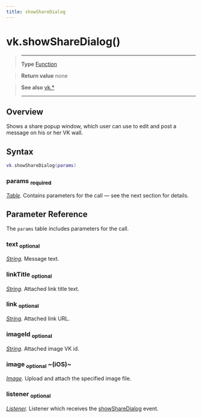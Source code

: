 ```yaml
---
title: showShareDialog
---
```

# vk.showShareDialog()

> --------------------- ------------------------------------------------------------------------------------------
> __Type__              [Function](https://docs.coronalabs.com/api/type/Function.html)

> __Return value__      none

> __See also__          [vk.*](/plugin/vk/)
> --------------------- ------------------------------------------------------------------------------------------

## Overview

Shows a share popup window, which user can use to edit and post a message on his or her VK wall.

## Syntax
```lua
vk.showShareDialog(params)
```
### params <sub>required</sub>
_[Table](https://docs.coronalabs.com/api/type/Table.html)._ Contains parameters for the call &mdash; see the next section for details.

## Parameter Reference

The `params` table includes parameters for the call.

### text <sub>optional</sub>
_[String](https://docs.coronalabs.com/api/type/String.html)._ Message text.

### linkTitle <sub>optional</sub>
_[String](https://docs.coronalabs.com/api/type/String.html)._ Attached link title text.

### link <sub>optional</sub>
_[String](https://docs.coronalabs.com/api/type/String.html)._ Attached link URL.

### imageId <sub>optional</sub>
_[String](https://docs.coronalabs.com/api/type/String.html)._ Attached image VK id.

### image <sub>optional</sub> ~(iOS)~
_[Image](/plugin/vk/type/Image/)._ Upload and attach the specified image file.

### listener <sub>optional</sub>
_[Listener](https://docs.coronalabs.com/api/type/Listener.html)._ Listener which receives the [showShareDialog](/plugin/vk/event/showShareDialog/) event.